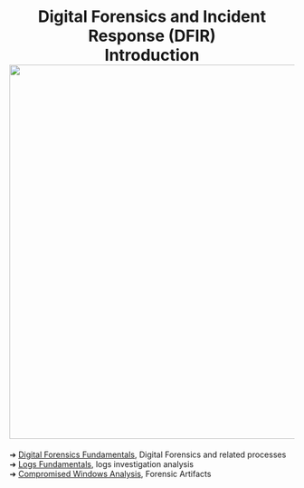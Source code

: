 <h1 align="center">Digital Forensics and Incident Response (DFIR)<br>Introduction<br><img width="660px" src="https://github.com/user-attachments/assets/0df0a62d-dedd-4dbc-aa0d-4c6dd7fc99c7"></h1>

➜ [Digital Forensics Fundamentals](), Digital Forensics and related processes<br>
➜ [Logs Fundamentals](https://github.com/RosanaFSS/DFIR-Digital-Forensics-and-Incident-Response-Introduction/blob/main/2%20.%20Logs%20Fundamentals.md), logs investigation analysis<br>
➜ [Compromised Windows Analysis](https://github.com/RosanaFSS/DFIR-Digital-Forensics-and-Incident-Response-Introduction/blob/main/2.%20Compromised%20Windows%20Analysis.md), Forensic Artifacts<br>
